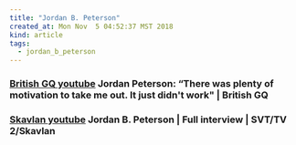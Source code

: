 ```yaml
---
title: "Jordan B. Peterson"
created_at: Mon Nov  5 04:52:37 MST 2018
kind: article
tags:
  - jordan_b_peterson
---
```


<h3>
  <a href="https://www.youtube.com/watch?v=yZYQpge1W5s&t=866s" target="_blank">British GQ youtube</a>
  Jordan Peterson: “There was plenty of motivation to take me out. It just didn't work" | British GQ
</h3>

<h3>
  <a href="https://www.youtube.com/watch?v=_iudkPi4_sY" target="_blank">Skavlan youtube</a>
  Jordan B. Peterson | Full interview | SVT/TV 2/Skavlan
</h3>

<!--
html boilerplate fragments
<a href="" target="_blank"></a>
<a name=""></a>
<img src="" width="400px">
<ul>
  <li></li>
  <li><a href="" target="_blank"></a></li>
</ul>
<pre>
</pre>
<p style="margin-bottom: 2em;"></p>
<hr style="border: 0; height: 3px; background: #333; background-image: linear-gradient(to right, #ccc, #333, #ccc);">
<pre><code>
</code></pre>
<math xmlns='http://www.w3.org/1998/Math/MathML' display='block'>
</math>
-->
